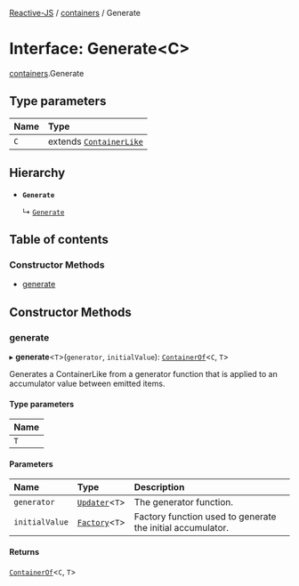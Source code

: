 [Reactive-JS](../README.md) / [containers](../modules/containers.md) / Generate

# Interface: Generate<C\>

[containers](../modules/containers.md).Generate

## Type parameters

| Name | Type |
| :------ | :------ |
| `C` | extends [`ContainerLike`](containers.ContainerLike.md) |

## Hierarchy

- **`Generate`**

  ↳ [`Generate`](rx.Generate.md)

## Table of contents

### Constructor Methods

- [generate](containers.Generate.md#generate)

## Constructor Methods

### generate

▸ **generate**<`T`\>(`generator`, `initialValue`): [`ContainerOf`](../modules/containers.md#containerof)<`C`, `T`\>

Generates a ContainerLike from a generator function
that is applied to an accumulator value between emitted items.

#### Type parameters

| Name |
| :------ |
| `T` |

#### Parameters

| Name | Type | Description |
| :------ | :------ | :------ |
| `generator` | [`Updater`](../modules/functions.md#updater)<`T`\> | The generator function. |
| `initialValue` | [`Factory`](../modules/functions.md#factory)<`T`\> | Factory function used to generate the initial accumulator. |

#### Returns

[`ContainerOf`](../modules/containers.md#containerof)<`C`, `T`\>
